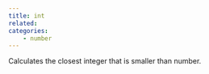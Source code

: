 ```yaml
---
title: int
related:
categories:
    - number
---
```


Calculates the closest integer that is smaller than number.